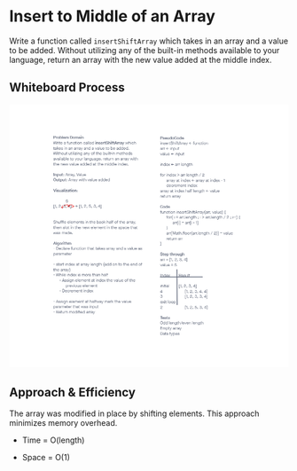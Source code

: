 # Insert to Middle of an Array

Write a function called `insertShiftArray` which takes in an array and a value to be added. Without utilizing any of the built-in methods available to your language, return an array with the new value added at the middle index.

## Whiteboard Process

![insertShiftArray whiteboard](insert-shift-array.png)

## Approach & Efficiency

The array was modified in place by shifting elements. This approach minimizes memory overhead.

- Time = O(length)

- Space = O(1)
